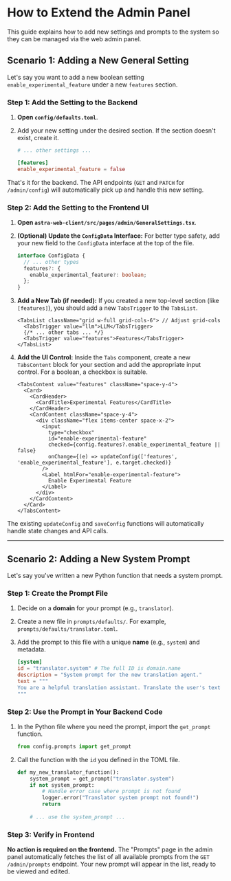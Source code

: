 # How to Extend the Admin Panel

This guide explains how to add new settings and prompts to the system so they can be managed via the web admin panel.

## Scenario 1: Adding a New General Setting

Let's say you want to add a new boolean setting `enable_experimental_feature` under a new `features` section.

### Step 1: Add the Setting to the Backend

1.  **Open `config/defaults.toml`**.
2.  Add your new setting under the desired section. If the section doesn't exist, create it.

    ```toml
    # ... other settings ...

    [features]
    enable_experimental_feature = false
    ```

That's it for the backend. The API endpoints (`GET` and `PATCH` for `/admin/config`) will automatically pick up and handle this new setting.

### Step 2: Add the Setting to the Frontend UI

1.  **Open `astra-web-client/src/pages/admin/GeneralSettings.tsx`**.

2.  **(Optional) Update the `ConfigData` Interface:** For better type safety, add your new field to the `ConfigData` interface at the top of the file.

    ```typescript
    interface ConfigData {
      // ... other types
      features?: {
        enable_experimental_feature?: boolean;
      };
    }
    ```

3.  **Add a New Tab (if needed):** If you created a new top-level section (like `[features]`), you should add a new `TabsTrigger` to the `TabsList`.

    ```tsx
    <TabsList className="grid w-full grid-cols-6"> // Adjust grid-cols
      <TabsTrigger value="llm">LLM</TabsTrigger>
      {/* ... other tabs ... */}
      <TabsTrigger value="features">Features</TabsTrigger>
    </TabsList>
    ```

4.  **Add the UI Control:** Inside the `Tabs` component, create a new `TabsContent` block for your section and add the appropriate input control. For a boolean, a checkbox is suitable.

    ```tsx
    <TabsContent value="features" className="space-y-4">
      <Card>
        <CardHeader>
          <CardTitle>Experimental Features</CardTitle>
        </CardHeader>
        <CardContent className="space-y-4">
          <div className="flex items-center space-x-2">
            <input
              type="checkbox"
              id="enable-experimental-feature"
              checked={config.features?.enable_experimental_feature || false}
              onChange={(e) => updateConfig(['features', 'enable_experimental_feature'], e.target.checked)}
            />
            <Label htmlFor="enable-experimental-feature">
              Enable Experimental Feature
            </Label>
          </div>
        </CardContent>
      </Card>
    </TabsContent>
    ```

The existing `updateConfig` and `saveConfig` functions will automatically handle state changes and API calls.

---

## Scenario 2: Adding a New System Prompt

Let's say you've written a new Python function that needs a system prompt.

### Step 1: Create the Prompt File

1.  Decide on a **domain** for your prompt (e.g., `translator`).
2.  Create a new file in `prompts/defaults/`. For example, `prompts/defaults/translator.toml`.
3.  Add the prompt to this file with a unique **name** (e.g., `system`) and metadata.

    ```toml
    [system]
    id = "translator.system" # The full ID is domain.name
    description = "System prompt for the new translation agent."
    text = """
    You are a helpful translation assistant. Translate the user's text accurately...
    """
    ```

### Step 2: Use the Prompt in Your Backend Code

1.  In the Python file where you need the prompt, import the `get_prompt` function.

    ```python
    from config.prompts import get_prompt
    ```

2.  Call the function with the `id` you defined in the TOML file.

    ```python
    def my_new_translator_function():
        system_prompt = get_prompt("translator.system")
        if not system_prompt:
            # Handle error case where prompt is not found
            logger.error("Translator system prompt not found!")
            return
        
        # ... use the system_prompt ...
    ```

### Step 3: Verify in Frontend

**No action is required on the frontend.** The "Prompts" page in the admin panel automatically fetches the list of all available prompts from the `GET /admin/prompts` endpoint. Your new prompt will appear in the list, ready to be viewed and edited.
